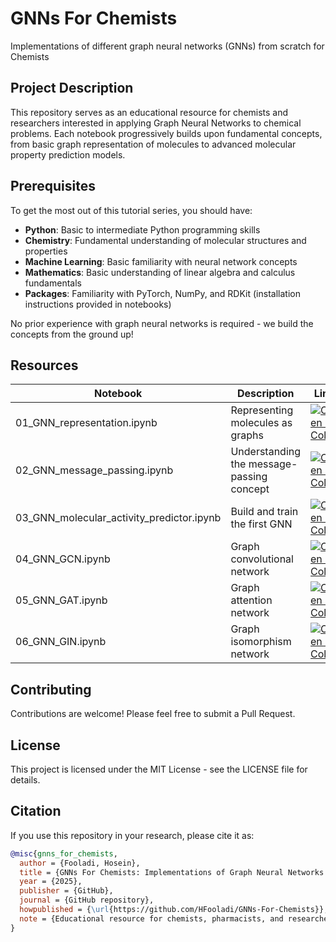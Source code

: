 # GNNs For Chemists
Implementations of different graph neural networks (GNNs) from scratch for Chemists

## Project Description

This repository serves as an educational resource for chemists and researchers interested in applying Graph Neural Networks to chemical problems. Each notebook progressively builds upon fundamental concepts, from basic graph representation of molecules to advanced molecular property prediction models.

## Prerequisites

To get the most out of this tutorial series, you should have:

- **Python**: Basic to intermediate Python programming skills
- **Chemistry**: Fundamental understanding of molecular structures and properties
- **Machine Learning**: Basic familiarity with neural network concepts
- **Mathematics**: Basic understanding of linear algebra and calculus fundamentals
- **Packages**: Familiarity with PyTorch, NumPy, and RDKit (installation instructions provided in notebooks)

No prior experience with graph neural networks is required - we build the concepts from the ground up!

## Resources

| Notebook | Description | Link | Year |
| -------- | ----------- | ---- | ---- |
|01_GNN_representation.ipynb|Representing molecules as graphs|<a target="_blank" href="https://colab.research.google.com/github/HFooladi/GNNs-For-Chemists/blob/main/notebooks/01_GNN_representation.ipynb"><img src="https://colab.research.google.com/assets/colab-badge.svg" alt="Open In Colab"/></a>| 2025 |
|02_GNN_message_passing.ipynb|Understanding the message-passing concept|<a target="_blank" href="https://colab.research.google.com/github/HFooladi/GNNs-For-Chemists/blob/main/notebooks/02_GNN_message_passing.ipynb"><img src="https://colab.research.google.com/assets/colab-badge.svg" alt="Open In Colab"/></a>| 2025 |
|03_GNN_molecular_activity_predictor.ipynb|Build and train the first GNN|<a target="_blank" href="https://colab.research.google.com/github/HFooladi/GNNs-For-Chemists/blob/main/notebooks/03_GNN_molecular_activity_predictor.ipynb"><img src="https://colab.research.google.com/assets/colab-badge.svg" alt="Open In Colab"/></a>| 2025 |
|04_GNN_GCN.ipynb|Graph convolutional network|<a target="_blank" href="https://colab.research.google.com/github/HFooladi/GNNs-For-Chemists/blob/main/notebooks/04_GNN_GCN.ipynb"><img src="https://colab.research.google.com/assets/colab-badge.svg" alt="Open In Colab"/></a>| 2025 |
|05_GNN_GAT.ipynb|Graph attention network|<a target="_blank" href="https://colab.research.google.com/github/HFooladi/GNNs-For-Chemists/blob/main/notebooks/05_GNN_GAT.ipynb"><img src="https://colab.research.google.com/assets/colab-badge.svg" alt="Open In Colab"/></a>| 2025 |
|06_GNN_GIN.ipynb|Graph isomorphism network|<a target="_blank" href="https://colab.research.google.com/github/HFooladi/GNNs-For-Chemists/blob/main/notebooks/06_GNN_GIN.ipynb"><img src="https://colab.research.google.com/assets/colab-badge.svg" alt="Open In Colab"/></a>| 2025 |


## Contributing

Contributions are welcome! Please feel free to submit a Pull Request.

## License

This project is licensed under the MIT License - see the LICENSE file for details.

## Citation

If you use this repository in your research, please cite it as:

```bibtex
@misc{gnns_for_chemists,
  author = {Fooladi, Hosein},
  title = {GNNs For Chemists: Implementations of Graph Neural Networks from Scratch for Chemical Applications},
  year = {2025},
  publisher = {GitHub},
  journal = {GitHub repository},
  howpublished = {\url{https://github.com/HFooladi/GNNs-For-Chemists}},
  note = {Educational resource for chemists, pharmacists, and researchers interested in applying Graph Neural Networks to chemical problems}
}
```
